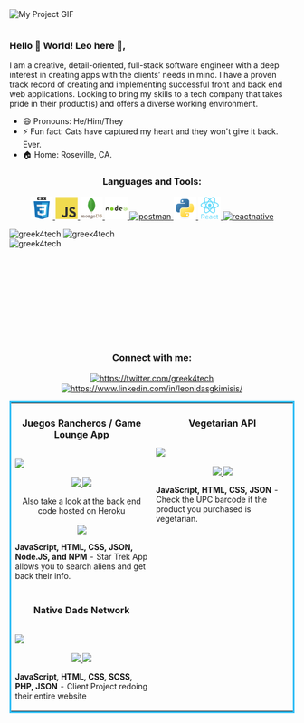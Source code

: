 
<table>
<img src="https://media.giphy.com/media/h4PFrrgxzoRHpA7T8f/giphy.gif" alt="My Project GIF" width="1100" height="400">
</table>

### Hello 👋 World! Leo here 🧙,

I am a creative, detail-oriented, full-stack software engineer with a deep interest in creating apps with the clients’ needs in mind. I have a proven track record of creating and implementing successful front and back end web applications. Looking to bring my skills to a tech company that takes pride in their product(s) and offers a diverse working environment. 

- 😄 Pronouns: He/Him/They
- ⚡ Fun fact: Cats have captured my heart and they won't give it back. Ever.
- 🏠 Home: Roseville, CA. 


<h3 align="center">Languages and Tools:</h3>
<p align="center"> <a href="https://www.w3schools.com/css/" target="_blank" rel="noreferrer"> <img src="https://raw.githubusercontent.com/devicons/devicon/master/icons/css3/css3-original-wordmark.svg" alt="css3" width="40" height="40"/> </a> <a href="https://developer.mozilla.org/en-US/docs/Web/JavaScript" target="_blank" rel="noreferrer"> <img src="https://raw.githubusercontent.com/devicons/devicon/master/icons/javascript/javascript-original.svg" alt="javascript" width="40" height="40"/> </a> <a href="https://www.mongodb.com/" target="_blank" rel="noreferrer"> <img src="https://raw.githubusercontent.com/devicons/devicon/master/icons/mongodb/mongodb-original-wordmark.svg" alt="mongodb" width="40" height="40"/> </a> <a href="https://nodejs.org" target="_blank" rel="noreferrer"> <img src="https://raw.githubusercontent.com/devicons/devicon/master/icons/nodejs/nodejs-original-wordmark.svg" alt="nodejs" width="40" height="40"/> </a> <a href="https://postman.com" target="_blank" rel="noreferrer"> <img src="https://www.vectorlogo.zone/logos/getpostman/getpostman-icon.svg" alt="postman" width="40" height="40"/> </a> <a href="https://www.python.org" target="_blank" rel="noreferrer"> <img src="https://raw.githubusercontent.com/devicons/devicon/master/icons/python/python-original.svg" alt="python" width="40" height="40"/> </a> <a href="https://reactjs.org/" target="_blank" rel="noreferrer"> <img src="https://raw.githubusercontent.com/devicons/devicon/master/icons/react/react-original-wordmark.svg" alt="react" width="40" height="40"/> </a> <a href="https://reactnative.dev/" target="_blank" rel="noreferrer"> <img src="https://reactnative.dev/img/header_logo.svg" alt="reactnative" width="40" height="40"/> </a> </p>

<p><img src="https://github-readme-stats.vercel.app/api/top-langs?username=greek4tech&show_icons=true&locale=en&layout=compact" width="45%" alt="greek4tech" />
<img src="https://github-readme-stats.vercel.app/api?username=greek4tech&show_icons=true&locale=en" height="200px" alt="greek4tech" />
<img align="left" width="100%" height="200px" src="https://github-readme-streak-stats.herokuapp.com/?user=greek4tech&" alt="greek4tech" /></p>

<h3 align="center">Connect with me:</h3>
<p align="center">
<a href="https://twitter.com/greek4tech" target="blank"><img align="center" src="https://raw.githubusercontent.com/rahuldkjain/github-profile-readme-generator/master/src/images/icons/Social/twitter.svg" alt="https://twitter.com/greek4tech" height="30" width="40" /></a>
<a href="https://www.linkedin.com/in/leonidasgkimisis/" target="blank"><img align="center" src="https://raw.githubusercontent.com/rahuldkjain/github-profile-readme-generator/master/src/images/icons/Social/linked-in-alt.svg" alt="https://www.linkedin.com/in/leonidasgkimisis/" height="30" width="40" /></a>
</p>


<!-- PROJECTS BEGIN -->
<table bordercolor="#33bef5">
  <tr>
    <td width="50%" valign="top">
      <h3 align="center">Juegos Rancheros / Game Lounge App </h3>
      <br />
      <a href="https://github.com/IsaacHHB/star-trek-app" target="_blank">
        <img height="25%" src="https://github.com/Greek4Tech/files/blob/main/juegos.gif" />
      </a>
      <br />
      <p align="center">
        <a href="https://github.com/IsaacHHB/star-trek-app" target="_blank">
          <img src="https://img.shields.io/badge/-Repo-000?style=for-the-badge&logo=Github&logoColor=white" />
        </a>
        <a href="https://startrekinfo.netlify.app/" target="_blank">
          <img src="https://img.shields.io/badge/-Website-FFFFFF?style=for-the-badge&logo=googlechrome&logoColor=black" />
        </a>
      <p align="center">Also take a look at the back end code hosted on Heroku</p>
      <p align="center">
        <a href="https://github.com/IsaacHHB/star-trek-api" target="_blank">
          <img align="center" src="https://img.shields.io/badge/-Repo-000?style=for-the-badge&logo=Github&logoColor=white" />
        </a>
      </p>
      </p>
      <p>
        <strong>JavaScript, HTML, CSS, JSON, Node.JS, and NPM</strong> - Star Trek App allows you to search aliens and get back their info.
      </p>
    </td>
    <td width="50%" valign="top">
      <h3 align="center">Vegetarian API</h3>
      <br />
      <a href="https://github.com/IsaacHHB/Veg-API" target="_blank">
        <img src="https://user-images.githubusercontent.com/99921497/173470789-badb979d-8bf2-428a-9e71-06ffbb729493.png" />
      </a>
      <br />
      <p align="center">
        <a href="https://github.com/IsaacHHB/Veg-API" target="_blank">
          <img src="https://img.shields.io/badge/-Repo-000?style=for-the-badge&logo=Github&logoColor=white" />
        </a>
        <a href="https://veggieapi.netlify.app/" target="_blank">
          <img src="https://img.shields.io/badge/-Website-FFFFFF?style=for-the-badge&logo=googlechrome&logoColor=black" />
        </a>
      </p>
      <p>
        <strong>JavaScript, HTML, CSS, JSON</strong> - Check the UPC barcode if the product you purchased is vegetarian.
      </p>
    </td>
  </tr>
  <tr>
    <td width="50%" valign="top">
      <h3 align="center">Native Dads Network</h3>
      <br />
      <a href="https://github.com/IsaacHHB/Nativedads" target="_blank">
        <img src="https://user-images.githubusercontent.com/99921497/173471478-1d17787f-63f0-41f2-bc3f-4ccb5b39ea82.png" />
      </a>
      <br />
      <p align="center">
        <a href="https://github.com/IsaacHHB/Nativedads" target="_blank">
          <img src="https://img.shields.io/badge/-Repo-000?style=for-the-badge&logo=Github&logoColor=white" />
        </a>
        <a href="https://nativedadsnetwork.org/" target="_blank">
          <img src="https://img.shields.io/badge/-Website-FFFFFF?style=for-the-badge&logo=googlechrome&logoColor=black" />
        </a>
      </p>
      <p>
        <strong>JavaScript, HTML, CSS, SCSS, PHP, JSON</strong> - Client Project redoing their entire website
      </p>
    </td>
    <!-- <td width="50%" valign="top">
      <h3 align="center">Twitch Chat Poll Visualizer</h3>
      <br />
      <a href="https://rascaltwo.github.io/Twitch-Chat-Poll-Visualizer/" target="_blank">
        <img src="https://user-images.githubusercontent.com/9403665/156878940-b72b7486-179f-4e02-9075-5c9b7ef969ce.mp4" />
      </a>
      <br />
      <p align="center">
        <a href="https://github.com/RascalTwo/Twitch-Chat-Poll-Visualizer" target="_blank">
          <img src="https://img.shields.io/badge/-Repo-000?style=for-the-badge&logo=Github&logoColor=white" />
        </a>
        <a href="https://rascaltwo.github.io/Twitch-Chat-Poll-Visualizer/" target="_blank">
          <img src="https://img.shields.io/badge/-Website-FFFFFF?style=for-the-badge&logo=googlechrome&logoColor=black" />
        </a>
      </p>
      <p>
        <strong>Chart.js, Twitch, JavaScript, HTML, CSS, and JSON</strong> - Generator of Pie & Line charts showcasing the responses of a Twitch chat to impromptu polls
      </p>
    </td>
  </tr> -->
</table>

